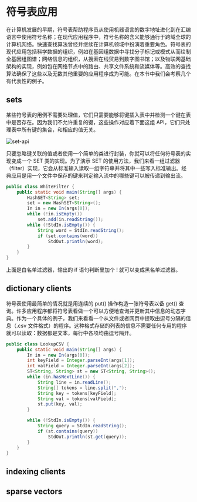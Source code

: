 # 符号表应用

在计算机发展的早期，符号表帮助程序员从使用机器语言的数字地址进化到在汇编语言中使用符号名称；在现代应用程序中，符号名称的含义能够通行于跨域全球的计算机网络。快速查找算法曾经并继续在计算机领域中扮演着重要角色。符号表的现代应用包括科学数据的组织，例如在基因组数据中寻找分子标记或模式从而绘制全基因组图谱；网络信息的组织，从搜索在线贸易到数字图书馆；以及物联网基础架构的实现，例如包在网络节点中的路由、共享文件系统和流媒体等。高效的查找算法确保了这些以及无数其他重要的应用程序成为可能。在本节中我们会考察几个有代表性的例子。

## sets

某些符号表的用例不需要处理值，它们只需要能够将键插入表中并检测一个键在表中是否存在。因为我们不允许重复的键，这些操作对应着下面这组 API，它们只处理表中所有键的集合，和相应的值无关。

![set-api]()

只要忽略键关联的值或者使用一个简单的类进行封装，你就可以将任何符号表的实现变成一个 SET 类的实现。为了演示 SET 的使用方法，我们来看一组过滤器（filter）实现，它会从标准输入读取一组字符串并将其中一些写入标准输出。经典应用是用一个文件中保存的键来判定输入流中的哪些键可以被传递到输出流。

```java
public class WhiteFilter {
    public static void main(String[] args) {
        HashSET<String> set;
        set = new HashSET<String>();
        In in = new In(args[0]);
        while (!in.isEmpty())
            set.add(in.readString());
        while (!StdIn.isEmpty()) {
            String word = StdIn.readString();
            if (set.contains(word))
                StdOut.println(word);
        }
    }
}
```

上面是白名单过滤器，输出的 if 语句判断里加个 ! 就可以变成黑名单过滤器。

## dictionary clients

符号表使用最简单的情况就是用连续的 put() 操作构造一张符号表以备 get() 查询。许多应用程序都将符号表看做一个可以方便地查询并更新其中信息的动态字典。作为一个具体的例子，我们来看看一个从文件或者网页中提取由逗号分隔的信息（.csv 文件格式）的程序。这种格式存储的列表的信息不需要任何专用的程序就可以读取：数据都是文本，每行中各项均由逗号隔开。

```java
public class LookupCSV {
    public static void main(String[] args) {
        In in = new In(args[0]);
        int keyField = Integer.parseInt(args[1]);
        int valField = Integer.parseInt(args[2]);
        ST<String, String> st = new ST<String, String>();
        while (in.hasNextLine()) {
            String line = in.readLine();
            String[] tokens = line.split(",");
            String key = tokens[keyField];
            String val = tokens[valField];
            st.put(key, val);
        }

        while (!StdIn.isEmpty()) {
            String query = StdIn.readString();
            if (st.contains(query))
                StdOut.println(st.get(query));
        }
    }
}
```

## indexing clients

## sparse vectors